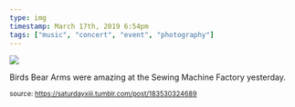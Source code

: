 ```yaml
---
type: img
timestamp: March 17th, 2019 6:54pm
tags: ["music", "concert", "event", "photography"]
---
```

<img src="https://saturdayxiii.github.io/media/183530324689.jpg"/>

Birds Bear Arms were amazing at the Sewing Machine Factory yesterday.
 
      
      
  
<small>source: https://saturdayxiii.tumblr.com/post/183530324689</small>